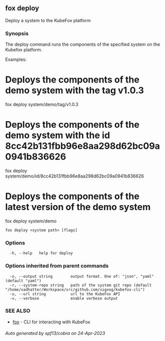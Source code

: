 ## fox deploy

Deploy a system to the KubeFox platform

### Synopsis


The deploy command runs the components of the specified system on the Kubefox
platform.

Examples:
  # Deploys the components of the demo system with the tag v1.0.3
  fox deploy system/demo/tag/v1.0.3

  # Deploys the components of the demo system with the id 8cc42b131fbb96e8aa298d62bc09a0941b836626
  fox deploy system/demo/id/8cc42b131fbb96e8aa298d62bc09a0941b836626

  # Deploys the components of the latest version of the demo system
  fox deploy system/demo


```
fox deploy <system path> [flags]
```

### Options

```
  -h, --help   help for deploy
```

### Options inherited from parent commands

```
  -o, --output string        output format. One of: "json", "yaml" (default "yaml")
  -r, --system-repo string   path of the system git repo (default "/home/xadhatter/Workspace/src/github.com/xigxog/kubefox-cli")
  -u, --url string           url to the KubeFox API
  -v, --verbose              enable verbose output
```

### SEE ALSO

* [fox](fox.md)	 - CLI for interacting with KubeFox

###### Auto generated by spf13/cobra on 24-Apr-2023
